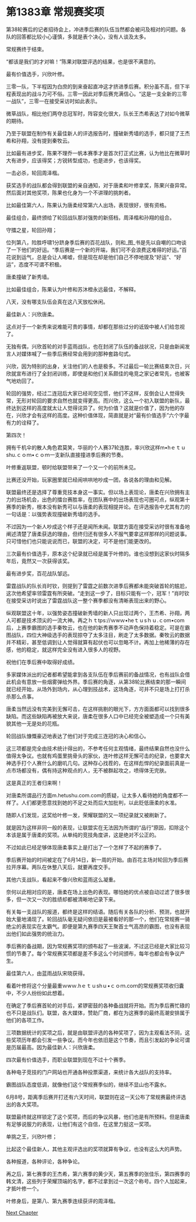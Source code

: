 # 第1383章 常规赛奖项

第38轮赛后的记者招待会上，冲进季后赛的队伍当然都会被问及相对的问题。各队的回答都比较小心谨慎，多就是表个决心，没有人谈及太多。

常规赛终于结束。

“都该是我们的才对嘛！”陈果对联盟评选的结果，也是很不满意的。

最有价值选手，兴欣叶修。

三零一队，下半程因为白庶的到来奋起直冲这才挤进季后赛。积分虽不高，但下半程表现出的战斗力可不俗。三零一因此对季后赛充满信心。“这是一支全新的三零一战队”，三零一在接受采访时如此表示。

微草战队，相比他们两夺总冠军时，阵容变化很大，队长王杰希表达了对如今微草的期待。

乃至于联盟在制作有关最佳新人的评选报告时，撞破新秀墙的选手，都只提了王杰希和孙翔，没有提到秦牧云。

比如最有进步奖，陈果不理乔一帆本赛季才是首次打正式比赛，认为他比在微草时大有进步，应该得奖；方锐转型成功，也是进步，也该得奖。

一击必杀，轮回周泽楷。

获奖选手的战队都会得到联盟的亲自通知，对于唐柔和叶修拿奖，陈果兴奋异常。然后面对其他奖项，陈果也化身为一个不讲理的挑刺者。

比如最佳第六人，陈果认为唐柔经常第六人出场，表现很好，很有资格。

最佳组合，最终颁给了轮回战队那对强势的新搭档，周泽楷和孙翔的组合。

守擂之星，轮回孙翔；

位列第八，险胜呼啸1分跻身季后赛的百花战队，则和_图_书是先以自嘲的口吻谈了一下他们的好运。“季后赛是一个新的开端，我们可不会浪费这难得的好运。”百花说到运气，总是会让人唏嘘，但是现在却是他们自己不停地提及“好运”、“好运”，态度不可谓不积极。

唐柔撞破了新秀墙。

比如最佳组合，陈果认为叶修和苏沐橙永远最佳，不解释。

八天，没有哪支队伍会真在这八天放松休闲。

最佳新人：兴欣唐柔。

这点对于一个新秀来说难能可贵的事情，却都在那些过分的诋毁中被人们给忽视了。

无独有偶，兴欣首轮的对手蓝雨战队，也在封闭了队伍的备战状况，只是由新闻发言人对媒体喊了一些季后赛经常会用到的那种套路句式。

兴欣，因为特别的出身，关注他们的人也是极多。不过最后一轮比赛结束次日，兴欣就宣布进行了全封闭训练，即使是和他们关系颇佳的电竞之家记者常先，也被客气地劝回了。

轮回的强势，经过二连冠后大家已经司空见惯，他们不这样，反倒会让人觉得失常，无形对轮回的要求自然也就变得更高。而兴欣，这么一个初入联盟的新队，最终达到这样的高度就太让人觉得诧异了。何为价值？这就是价值了，因为他的存在，兴欣才会有这样的高度。这种价值体现，简直就是对“最有价值选手”六个字最有力的诠释了。

第四次！

拥有千机伞的散人角色君莫笑，华丽的个人赛37轮连胜，率兴欣这样m•hｅｔｕshu.ｃｏｍ•ｃｏｍ一支新队直接撞进季后赛的节奏。

叶修重返联盟，顿时给联盟带来了一个又一个的前所未见。

比赛还没开始，玩家圈里就已经闹哄哄地吵成一团，各说各的理由和见解。

联盟最终还是选择了尊重竞技本身这一事实。但以场上表现论，唐柔在兴欣拥有主力的出场机会，出色的擂台赛胜率，在团队赛中的出场表现也可圈可点，纵观第十赛季的新秀，根本没有新秀可以与唐柔的表现相提并论。在评选报告中尤其有力的一句话是：以强势表现撞破新秀墙的选手。

不过因为一个新人吵成这个样子还是闻所未闻。联盟方面在接受采访时很有准备地阐述清楚了唐柔获选的理由，但终归还有很多人不服气要拿这样那样的问题说事。只可惜他们也只能说说而已，联盟的决定，可不是他们能更改的。

三次最有价值选手，原本这个纪录就已经是属于叶修的。谁也没想到这家伙时隔多年后，竟然又一次获得该奖。

最有进步奖，百花战队邹远。

雷霆战队的队长肖时钦，则提到了雷霆之前数次进季后赛都未能突破首轮的尴尬，这次他希望率领雷霆有所突破。“走到这一步了，目标只能有一个，冠军！”肖时钦在接受采访时说出了雷霆战队这一整个赛季都没有清晰表现出来的野心。

纵观联盟这十年，以强势姿态撞破新秀墙的新人只出现过两个，王杰希、孙翔，两人可都是技术顶尖的一流大神。再之ｈｔtps://ｗwｗ•heｔｕsｈｕ.ｃom•com后，上赛季霸图的选手秦牧云，也在他的新秀赛季不动声色保持着稳定。可是在霸图战队，四位大神级选手的表现掠夺了太多注目，刷走了太多数据。秦牧云的数据并不精彩，甚至低调到让人觉得就算有起伏也可以忽略不计。再加上他稀薄的存在感，他的稳定，就这样完全没有进入很多人的视野。

祝他们在季后赛中取得好成绩。

多家媒体派出的记者都希望能拿到各支队伍在季后赛前的备战情况，也有战队会借此机会有意放一些烟雾弹给外界。季后赛的角逐，从第38轮比赛结束的那一瞬间就已经开始，从场外到场内，从心理到技战术，这场角逐，可并不只是场上打打杀杀那么点事。

唐柔当然远没有完美到无懈可击，在这样挑剔的眼光下，方方面面都可以找到很多缺陷。而这些缺陷再被放大来说，唐柔在很多人口中已经完全被塑造成一个只有美貌其他一无是处的花瓶。

轮回战队慷慨豪迈地表达了他们对于完成三连冠的决心和信心。

这三项都是完全由技术统计得出的，不参考任何主观情绪，最终结果自然也没什么值得太争议。也就有鸡蛋里挑骨头的家伙，连叶修这样无懈可击的纪录，也要拿大神选手打个人赛什么的磨叽几句。这种存心找茬的，在这样彪悍的纪录面前真是一点市场都没有，偶有持这种观点的人，无不被群起攻之，喷得体无完肤。

这是真正的王者归来啊！

对唐柔所谓品行方面m.hetushu.com.com的质疑，让太多人看待她的角度都不一样了。人们都更愿意找到她的不足之处而后大加批判，以此贬低唐柔的水准。

随即人们发现，这奖给叶修一发，荣耀联盟的又一项纪录就又被刷新了。

就是因为这样非同一般的表现，让联盟实在无法因为所谓的“品行”原因，扣除这个本该是属于唐柔的奖项。从单纯的竞技角度讲，这是绝对不公正的。

不过如此已经足够体现唐柔事实上是打出了一个怎样了不起的赛季了。

季后赛开始的时间被定在了6月14日，新一周的开始。由百花主场对轮回为季后赛拉开序幕。两队在休整八天后，就要再度交手。

其他六支战队，看起来不像兴欣和蓝雨这么凝重。

奈何以此相对应的是，唐柔在场上出色的表现。哪怕她的优点被自动过滤了很多很多，但一次又一次的胜绩却都被清晰地记录下来。

有关每一支战队的报道，都终是这样的结语。随后有关各队的分析、预测，也就开始大量地涌现了。轮回战队毫无疑问依旧是最被看好的那一个，他们在常规赛一骑绝尘的表现实在太霸气。即便是第九赛季四天王聚首士气高昂的霸图，也没有表现出他们如此强势的统治力。

季后赛的备战期，因为常规赛奖项的颁布起了一些波澜，不过这已经是大家比较习惯的节奏了。每个常规赛奖项都是差不多这么个时间颁布，每年也都会有争议产生。

最佳第六人，由蓝雨战队宋晓获得。

看着叶修将这个分量最重ｗwｗ.hｅｔｕshｕ•ｃｏｍ.coｍ的常规赛奖项收归囊中，不少人纷纷如此想着。

在确定了季后赛首轮的对手后，紧锣密鼓的各种备战就将开始。而为季后赛忙碌的也不只是战队们。联盟，各大媒体，赞助厂商，都在为这赛季的最终高潮安排属于他们的各项工作。

三项数据统计的奖项之后，就是由联盟评选的各种奖项了，因为主观看法不同，这些奖项历年都会引发一些争议。而今年也依旧是这个节奏，而且引发起的争论可谓是历届最高。因为最佳新人：兴欣唐柔。

四次最有价值选手，而职业联盟到现在不过十个赛季。

各种电子竞技的门户网站也开通各种投票渠道，来统计各大战队的支持率。

霸图战队态度低调，就像他们这个常规赛季似的，继续不显山也不露水。

6月8号，距离季后赛开打还有六天时间，联盟则在这一天公布了常规赛最终评选出的各大奖项。

联盟最终就这样锁定了这个奖项，而后的争议风暴，他们也是有所预料。但是唐柔有足够说服力的表现，让他们有这个自信，在这里力挺这一奖项。

单挑之王，兴欣叶修；

比起这个最佳新人，其他主观评选出的奖项就算有争议，也没有这么大的声势。

各种报道，各种评论，各种争论。

再之后，第七赛季的王杰希，第六赛季的黄少天，第五赛季的张佳乐，第四赛季的韩文清，这些列于荣耀顶端的名字，都不过拿到过一次这个称号。四个人加起来，才抵叶修一个。

叶修身后，是第八、第九赛季连续获评的周泽楷。



[Next Chapter](%E7%AC%AC1384%E7%AB%A0%20%E6%B7%B7%E5%A4%AA%E7%86%9F.md)
